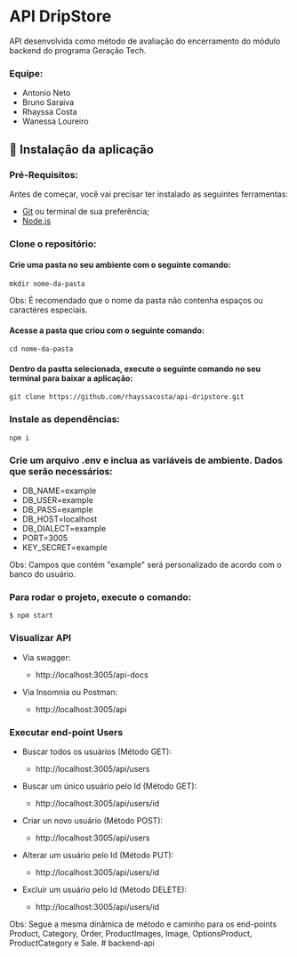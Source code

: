 # API DripStore

API desenvolvida como método de avaliação do encerramento do módulo backend do programa Geração Tech.

### Equipe:
- Antonio Neto
- Bruno Saraiva
- Rhayssa Costa
- Wanessa Loureiro

## 🚀 Instalação da aplicação

### Pré-Requisitos:

Antes de começar, você vai precisar ter instalado as seguintes ferramentas:
- [Git](https://git-scm.com) ou terminal de sua preferência;
- [Node.js](https://nodejs.org/en/)

### Clone o repositório:

#### Crie uma pasta no seu ambiente com o seguinte comando:
```
mkdir nome-da-pasta
```
Obs: É recomendado que o nome da pasta não contenha espaços ou caractéres especiais.

#### Acesse a pasta que criou com o seguinte comando:
```
cd nome-da-pasta
```

#### Dentro da pastta selecionada, execute o seguinte comando no seu terminal para baixar a aplicação:
```
git clone https://github.com/rhayssacosta/api-dripstore.git
```

### Instale as dependências:

```
npm i 
```

### Crie um arquivo .env e inclua as variáveis de ambiente. Dados que serão necessários:

- DB_NAME=example
- DB_USER=example
- DB_PASS=example
- DB_HOST=localhost
- DB_DIALECT=example
- PORT=3005
- KEY_SECRET=example

Obs: Campos que contém "example" será personalizado de acordo com o banco do usuário. 

### Para rodar o projeto, execute o comando:
```
$ npm start
```

### Visualizar API

- Via swagger:
  - http://localhost:3005/api-docs

- Via Insomnia ou Postman:
  - http://localhost:3005/api

### Executar end-point Users 

- Buscar todos os usuários (Método GET):
  - http://localhost:3005/api/users

- Buscar um único usuário pelo Id (Método GET):
  - http://localhost:3005/api/users/id
 
- Criar un novo usuário (Método POST):
  - http://localhost:3005/api/users
 
- Alterar um usuário pelo Id (Método PUT):
  - http://localhost:3005/api/users/id
 
- Excluir um usuário pelo Id (Método DELETE):
  - http://localhost:3005/api/users/id

Obs: Segue a mesma dinâmica de método e caminho para os end-points Product, Category, Order, ProductImages, Image, OptionsProduct, ProductCategory e Sale.
#   b a c k e n d - a p i  
 